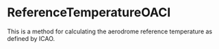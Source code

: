 # ReferenceTemperatureOACI
This is a method for calculating the aerodrome reference temperature as defined by ICAO.
